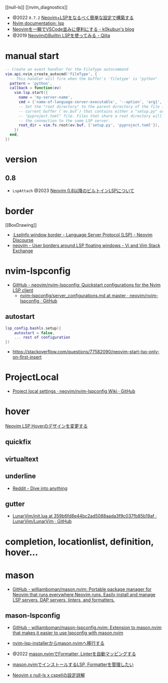 [[null-ls]]
[[nvim_diagnostics]]

- @2022 `0.7.2` [Neovim+LSPをなるべく簡単な設定で構築する](https://zenn.dev/botamotch/articles/21073d78bc68bf)
- [Nvim documentation: lsp](https://neovim.io/doc/user/lsp.html)
- [Neovimを一瞬でVSCode並みに便利にする - k0kubun's blog](https://k0kubun.hatenablog.com/entry/neovim-lsp)
- @2019 [NeovimのBuiltin LSPを使ってみる - Qiita](https://qiita.com/slin/items/2b43925065de3b9a6d3b)

# manual start

```lua
-- Create an event handler for the FileType autocommand
vim.api.nvim_create_autocmd('FileType', {
  -- This handler will fire when the buffer's 'filetype' is "python"
  pattern = 'python',
  callback = function(ev)
    vim.lsp.start({
      name = 'my-server-name',
      cmd = {'name-of-language-server-executable', '--option', 'arg1', 'arg2'},
      -- Set the "root directory" to the parent directory of the file in the
      -- current buffer (`ev.buf`) that contains either a "setup.py" or a
      -- "pyproject.toml" file. Files that share a root directory will reuse
      -- the connection to the same LSP server.
      root_dir = vim.fs.root(ev.buf, {'setup.py', 'pyproject.toml'}),
    })
  end,
})
```

# version

## 0.8

- `LspAttach` @2023 [Neovim 0.8以降のビルトインLSPについて](https://zenn.dev/ryoppippi/articles/8aeedded34c914)

# border

[[BoxDrawing]]

- [:LspInfo window border - Language Server Protocol (LSP) - Neovim Discourse](https://neovim.discourse.group/t/lspinfo-window-border/1566)
- [neovim - User borders around LSP floating windows - Vi and Vim Stack Exchange](https://vi.stackexchange.com/questions/39074/user-borders-around-lsp-floating-windows)

# nvim-lspconfig

- [GitHub - neovim/nvim-lspconfig: Quickstart configurations for the Nvim LSP client](https://github.com/neovim/nvim-lspconfig)
  - [nvim-lspconfig/server_configurations.md at master · neovim/nvim-lspconfig · GitHub](https://github.com/neovim/nvim-lspconfig/blob/master/doc/server_configurations.md)

## autostart

```lua
lsp_config.bashls.setup({
    autostart = false,
    ... rest of configuration
})
```

- https://stackoverflow.com/questions/77582090/neovim-start-lsp-only-on-first-insert

# ProjectLocal

- [Project local settings · neovim/nvim-lspconfig Wiki · GitHub](https://github.com/neovim/nvim-lspconfig/wiki/Project-local-settings)

# hover

[Neovim LSP Hoverのデザインを変更する](https://zenn.dev/botamotch/scraps/4ce17ce1f311c9)

## quickfix

## virtualtext

## underline

- [Reddit - Dive into anything](https://www.reddit.com/r/neovim/comments/lciqhp/disable_annoying_underline_when_make_errors/)

## gutter

- [LunarVim/init.lua at 359b6fd8e44bc2ad5088aada3f9c037fb85b19af · LunarVim/LunarVim · GitHub](https://github.com/LunarVim/LunarVim/blob/359b6fd8e44bc2ad5088aada3f9c037fb85b19af/lua/lsp/init.lua#L2)

# completion, locationlist, definition, hover...

# mason

- [GitHub - williamboman/mason.nvim: Portable package manager for Neovim that runs everywhere Neovim runs. Easily install and manage LSP servers, DAP servers, linters, and formatters.](https://github.com/williamboman/mason.nvim)

## mason-lspconfig

- [GitHub - williamboman/mason-lspconfig.nvim: Extension to mason.nvim that makes it easier to use lspconfig with mason.nvim](https://github.com/williamboman/mason-lspconfig.nvim)

- [nvim-lsp-installerからmason.nvimへ移行する](https://zenn.dev/kawarimidoll/articles/367b78f7740e84)

- @2022 [mason.nvimでFormatter, Linterを自動マッピングする](https://zenn.dev/matcha1024/articles/1a972c6e161ad4)
- [mason.nvimでインストールするLSP, Formatterを管理したい](https://zenn.dev/sakikagr/scraps/a621c775c89b91)
- [Neovim x null-ls x cspellの設定詳解](https://zenn.dev/kawarimidoll/articles/ad35f3dc4a5009)
